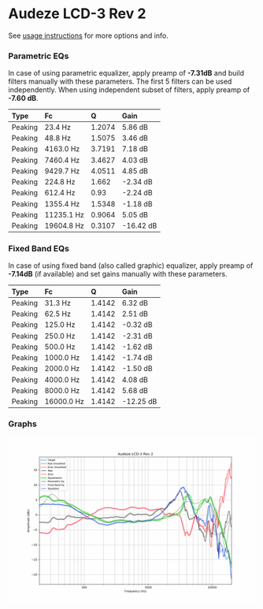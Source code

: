 # Audeze LCD-3 Rev 2
See [usage instructions](https://github.com/jaakkopasanen/AutoEq#usage) for more options and info.

### Parametric EQs
In case of using parametric equalizer, apply preamp of **-7.31dB** and build filters manually
with these parameters. The first 5 filters can be used independently.
When using independent subset of filters, apply preamp of **-7.60 dB**.

| Type    | Fc         |      Q | Gain      |
|:--------|:-----------|:-------|:----------|
| Peaking | 23.4 Hz    | 1.2074 | 5.86 dB   |
| Peaking | 48.8 Hz    | 1.5075 | 3.46 dB   |
| Peaking | 4163.0 Hz  | 3.7191 | 7.18 dB   |
| Peaking | 7460.4 Hz  | 3.4627 | 4.03 dB   |
| Peaking | 9429.7 Hz  | 4.0511 | 4.85 dB   |
| Peaking | 224.8 Hz   | 1.662  | -2.34 dB  |
| Peaking | 612.4 Hz   | 0.93   | -2.24 dB  |
| Peaking | 1355.4 Hz  | 1.5348 | -1.18 dB  |
| Peaking | 11235.1 Hz | 0.9064 | 5.05 dB   |
| Peaking | 19604.8 Hz | 0.3107 | -16.42 dB |

### Fixed Band EQs
In case of using fixed band (also called graphic) equalizer, apply preamp of **-7.14dB**
(if available) and set gains manually with these parameters.

| Type    | Fc         |      Q | Gain      |
|:--------|:-----------|:-------|:----------|
| Peaking | 31.3 Hz    | 1.4142 | 6.32 dB   |
| Peaking | 62.5 Hz    | 1.4142 | 2.51 dB   |
| Peaking | 125.0 Hz   | 1.4142 | -0.32 dB  |
| Peaking | 250.0 Hz   | 1.4142 | -2.31 dB  |
| Peaking | 500.0 Hz   | 1.4142 | -1.62 dB  |
| Peaking | 1000.0 Hz  | 1.4142 | -1.74 dB  |
| Peaking | 2000.0 Hz  | 1.4142 | -1.50 dB  |
| Peaking | 4000.0 Hz  | 1.4142 | 4.08 dB   |
| Peaking | 8000.0 Hz  | 1.4142 | 5.68 dB   |
| Peaking | 16000.0 Hz | 1.4142 | -12.25 dB |

### Graphs
![](./Audeze%20LCD-3%20Rev%202.png)